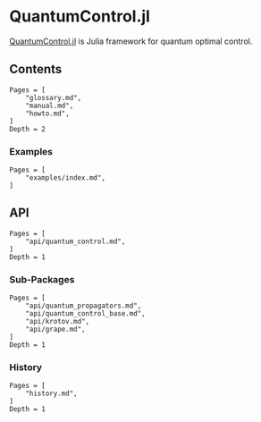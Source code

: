 # QuantumControl.jl

[QuantumControl.jl](https://github.com/JuliaQuantumControl/QuantumControl.jl) is Julia framework for quantum optimal control.

## Contents

```@contents
Pages = [
    "glossary.md",
    "manual.md",
    "howto.md",
]
Depth = 2
```

### Examples

```@contents
Pages = [
    "examples/index.md",
]
```

## API

```@contents
Pages = [
    "api/quantum_control.md",
]
Depth = 1
```

### Sub-Packages

```@contents
Pages = [
    "api/quantum_propagators.md",
    "api/quantum_control_base.md",
    "api/krotov.md",
    "api/grape.md",
]
Depth = 1
```

### History

```@contents
Pages = [
    "history.md",
]
Depth = 1
```
